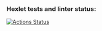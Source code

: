 ### Hexlet tests and linter status:
[![Actions Status](https://github.com/nastya-ermolaeva/java-project-72/actions/workflows/hexlet-check.yml/badge.svg)](https://github.com/nastya-ermolaeva/java-project-72/actions)